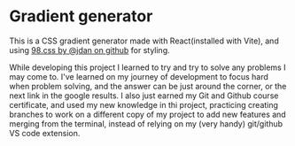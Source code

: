 # Gradient generator

This is a CSS gradient generator made with React(installed with Vite), and using [98.css by @jdan on github](https://github.com/jdan/98.css) for styling.

While developing this project I learned to try and try to solve any problems I may come to. I've learned on my journey of development to focus hard when problem solving,
and the answer can be just around the corner, or the next link in the google results. I also just earned my Git and Github course certificate, and used my new knowledge in thi project, practicing creating branches to work on a different copy of my project to add new features and merging from the terminal, instead of relying on my (very handy) git/github VS code extension.
